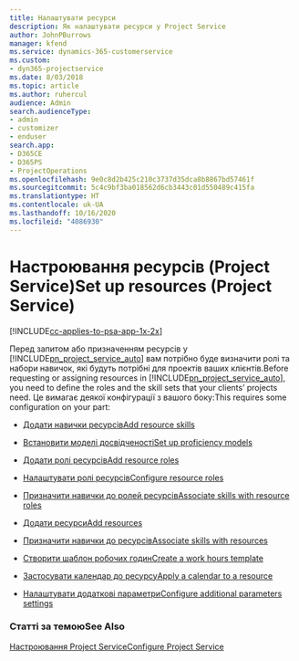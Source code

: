 ```yaml
---
title: Налаштувати ресурси
description: Як налаштувати ресурси у Project Service
author: JohnPBurrows
manager: kfend
ms.service: dynamics-365-customerservice
ms.custom:
- dyn365-projectservice
ms.date: 8/03/2018
ms.topic: article
ms.author: ruhercul
audience: Admin
search.audienceType:
- admin
- customizer
- enduser
search.app:
- D365CE
- D365PS
- ProjectOperations
ms.openlocfilehash: 9e0c8d2b425c210c3737d35dca8b8867bd57461f
ms.sourcegitcommit: 5c4c9bf3ba018562d6cb3443c01d550489c415fa
ms.translationtype: HT
ms.contentlocale: uk-UA
ms.lasthandoff: 10/16/2020
ms.locfileid: "4086930"
---
```

# <a name="set-up-resources-project-service"></a><span data-ttu-id="53c36-103">Настроювання ресурсів (Project Service)</span><span class="sxs-lookup"><span data-stu-id="53c36-103">Set up resources (Project Service)</span></span>

[!INCLUDE[cc-applies-to-psa-app-1x-2x](../includes/cc-applies-to-psa-app-1x-2x.md)]

<span data-ttu-id="53c36-104">Перед запитом або призначенням ресурсів у [!INCLUDE[pn_project_service_auto](../includes/pn-project-service-auto.md)] вам потрібно буде визначити ролі та набори навичок, які будуть потрібні для проектів ваших клієнтів.</span><span class="sxs-lookup"><span data-stu-id="53c36-104">Before requesting or assigning resources in [!INCLUDE[pn_project_service_auto](../includes/pn-project-service-auto.md)], you need to define the roles and the skill sets that your clients’ projects need.</span></span> <span data-ttu-id="53c36-105">Це вимагає деякої конфігурації з вашого боку:</span><span class="sxs-lookup"><span data-stu-id="53c36-105">This requires some configuration on your part:</span></span>  
  
-   [<span data-ttu-id="53c36-106">Додати навички ресурсів</span><span class="sxs-lookup"><span data-stu-id="53c36-106">Add resource skills</span></span>](../psa/add-resource-skills.md)  
  
-   [<span data-ttu-id="53c36-107">Встановити моделі досвідченості</span><span class="sxs-lookup"><span data-stu-id="53c36-107">Set up proficiency models</span></span>](../psa/set-up-proficiency-models.md)  
  
-   [<span data-ttu-id="53c36-108">Додати ролі ресурсів</span><span class="sxs-lookup"><span data-stu-id="53c36-108">Add resource roles</span></span>](../psa/add-resource-roles.md)  
  
-   [<span data-ttu-id="53c36-109">Налаштувати ролі ресурсів</span><span class="sxs-lookup"><span data-stu-id="53c36-109">Configure resource roles</span></span>](../psa/configure-resource-roles.md)  
  
-   [<span data-ttu-id="53c36-110">Призначити навички до ролей ресурсів</span><span class="sxs-lookup"><span data-stu-id="53c36-110">Associate skills with resource roles</span></span>](../psa/associate-skills-with-resource-roles.md)  
  
-   [<span data-ttu-id="53c36-111">Додати ресурси</span><span class="sxs-lookup"><span data-stu-id="53c36-111">Add resources</span></span>](../psa/add-resources.md)  
  
-   [<span data-ttu-id="53c36-112">Призначити навички до ресурсів</span><span class="sxs-lookup"><span data-stu-id="53c36-112">Associate skills with resources</span></span>](../psa/associate-skills-with-resources.md)  
  
-   [<span data-ttu-id="53c36-113">Створити шаблон робочих годин</span><span class="sxs-lookup"><span data-stu-id="53c36-113">Create a work hours template</span></span>](../psa/create-work-hours-template.md)  
  
-   [<span data-ttu-id="53c36-114">Застосувати календар до ресурсу</span><span class="sxs-lookup"><span data-stu-id="53c36-114">Apply a calendar to a resource</span></span>](../psa/apply-calendar-resource.md)  
  
-   [<span data-ttu-id="53c36-115">Налаштувати додаткові параметри</span><span class="sxs-lookup"><span data-stu-id="53c36-115">Configure additional parameters settings</span></span>](../psa/configure-additional-parameters-settings.md)  
  
### <a name="see-also"></a><span data-ttu-id="53c36-116">Статті за темою</span><span class="sxs-lookup"><span data-stu-id="53c36-116">See Also</span></span>  
 [<span data-ttu-id="53c36-117">Настроювання Project Service</span><span class="sxs-lookup"><span data-stu-id="53c36-117">Configure Project Service</span></span>](../psa/configure.md)
